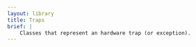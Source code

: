 ```yaml
---
layout: library
title: Traps
brief: |
    Classes that represent an hardware trap (or exception).
---
```

